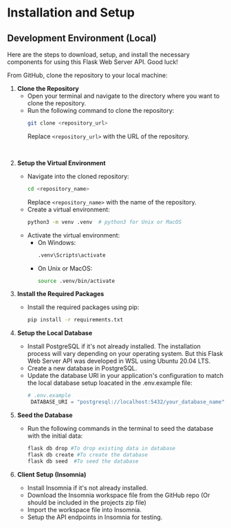 # Installation and Setup

## Development Environment (Local)

Here are the steps to download, setup, and install the necessary components for using this Flask 
Web Server API. Good luck!

From GitHub, clone the repository to your local machine:
1. **Clone the Repository**
   - Open your terminal and navigate to the directory where you want to clone the repository.
   - Run the following command to clone the repository:
     ```bash
     git clone <repository_url>
     ```
     Replace `<repository_url>` with the URL of the repository.

<br>

2. **Setup the Virtual Environment**
   - Navigate into the cloned repository:
     ```bash
     cd <repository_name>
     ```
     Replace `<repository_name>` with the name of the repository.
   - Create a virtual environment:
     ```bash
     python3 -m venv .venv  # python3 for Unix or MacOS
     ```
   - Activate the virtual environment:
     - On Windows:
       ```bash
       .venv\Scripts\activate
       ```
     - On Unix or MacOS:
       ```bash
       source .venv/bin/activate
       ```

3. **Install the Required Packages**
   - Install the required packages using pip:
     ```bash
     pip install -r requirements.txt
     ```
4. **Setup the Local Database**
   - Install PostgreSQL if it's not already installed. The installation process will vary 
     depending on your operating system. But this Flask Web Server API was developed in WSL
     using Ubuntu 20.04 LTS.
   - Create a new database in PostgreSQL.
   - Update the database URI in your application's configuration to match the local database 
     setup loacated in the .env.example file:
     ```python
     # .env.example
      DATABASE_URI = "postgresql://localhost:5432/your_database_name"
     ```
5. **Seed the Database**
   - Run the following commands in the terminal to seed the database with the initial data:
     ```bash
     flask db drop #To drop existing data in database
     flask db create #To create the database
     flask db seed  #To seed the database
     ```

6. **Client Setup (Insomnia)**
   - Install Insomnia if it's not already installed.
   - Download the Insomnia workspace file from the GitHub repo (Or should be included in the 
     projects zip file)
   - Import the workspace file into Insomnia.
   - Setup the API endpoints in Insomnia for testing.
